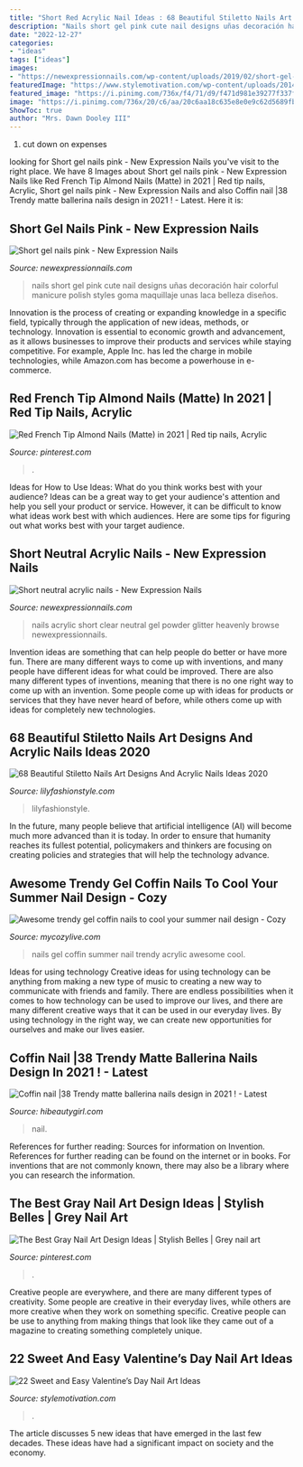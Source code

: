 ```yaml
---
title: "Short Red Acrylic Nail Ideas : 68 Beautiful Stiletto Nails Art Designs And Acrylic Nails Ideas 2020"
description: "Nails short gel pink cute nail designs uñas decoración hair colorful manicure polish styles goma maquillaje unas laca belleza diseños"
date: "2022-12-27"
categories:
- "ideas"
tags: ["ideas"]
images:
- "https://newexpressionnails.com/wp-content/uploads/2019/02/short-gel-nails-pink-1.jpg"
featuredImage: "https://www.stylemotivation.com/wp-content/uploads/2014/02/22-Sweet-and-Easy-Valentine’s-Day-Nail-Art-Ideas-4-620x826.jpg"
featured_image: "https://i.pinimg.com/736x/f4/71/d9/f471d981e39277f337fa884eb6474669.jpg"
image: "https://i.pinimg.com/736x/20/c6/aa/20c6aa18c635e8e0e9c62d5689fbbf8f.jpg"
ShowToc: true
author: "Mrs. Dawn Dooley III"
---
```



1. cut down on expenses

	

		
looking for Short gel nails pink - New Expression Nails you've visit to the right place. We have 8 Images about Short gel nails pink - New Expression Nails like Red French Tip Almond Nails (Matte) in 2021 | Red tip nails, Acrylic, Short gel nails pink - New Expression Nails and also Coffin nail |38 Trendy matte ballerina nails design in 2021 ! - Latest. Here it is:
		
    
## Short Gel Nails Pink - New Expression Nails

<img loading=lazy src="https://newexpressionnails.com/wp-content/uploads/2019/02/short-gel-nails-pink-1.jpg" onerror="this.onerror=null;this.src='https://tse1.mm.bing.net/th?id=OIP.ZkjuD5W_WG1vGi4OmEnPQgHaJ3&amp;pid=15.1';" alt="Short gel nails pink - New Expression Nails">

_Source: newexpressionnails.com_

>nails short gel pink cute nail designs uñas decoración hair colorful manicure polish styles goma maquillaje unas laca belleza diseños. 

	

Innovation is the process of creating or expanding knowledge in a specific field, typically through the application of new ideas, methods, or technology. Innovation is essential to economic growth and advancement, as it allows businesses to improve their products and services while staying competitive. For example, Apple Inc. has led the charge in mobile technologies, while Amazon.com has become a powerhouse in e-commerce.

    
## Red French Tip Almond Nails (Matte) In 2021 | Red Tip Nails, Acrylic

<img loading=lazy src="https://i.pinimg.com/736x/f4/71/d9/f471d981e39277f337fa884eb6474669.jpg" onerror="this.onerror=null;this.src='https://tse1.mm.bing.net/th?id=OIP.b-P5ScpC8Pyruz78b-6EUwHaLc&amp;pid=15.1';" alt="Red French Tip Almond Nails (Matte) in 2021 | Red tip nails, Acrylic">

_Source: pinterest.com_

>. 

	

Ideas for How to Use Ideas: What do you think works best with your audience?
Ideas can be a great way to get your audience's attention and help you sell your product or service. However, it can be difficult to know what ideas work best with which audiences. Here are some tips for figuring out what works best with your target audience.

    
## Short Neutral Acrylic Nails - New Expression Nails

<img loading=lazy src="https://newexpressionnails.com/wp-content/uploads/2019/02/short-neutral-acrylic-nails-1.jpg" onerror="this.onerror=null;this.src='https://tse2.mm.bing.net/th?id=OIP.-yF09VUCXypXoUqZRnvWGAHaJ4&amp;pid=15.1';" alt="Short neutral acrylic nails - New Expression Nails">

_Source: newexpressionnails.com_

>nails acrylic short clear neutral gel powder glitter heavenly browse newexpressionnails. 

	

Invention ideas are something that can help people do better or have more fun. There are many different ways to come up with inventions, and many people have different ideas for what could be improved. There are also many different types of inventions, meaning that there is no one right way to come up with an invention. Some people come up with ideas for products or services that they have never heard of before, while others come up with ideas for completely new technologies.

    
## 68 Beautiful Stiletto Nails Art Designs And Acrylic Nails Ideas 2020

<img loading=lazy src="https://lilyfashionstyle.com/wp-content/uploads/2020/04/35-8.jpg" onerror="this.onerror=null;this.src='https://tse4.mm.bing.net/th?id=OIP.4Z_X99q77BlzdBQJwtG_HQHaKB&amp;pid=15.1';" alt="68 Beautiful Stiletto Nails Art Designs And Acrylic Nails Ideas 2020">

_Source: lilyfashionstyle.com_

>lilyfashionstyle. 

	

In the future, many people believe that artificial intelligence (AI) will become much more advanced than it is today. In order to ensure that humanity reaches its fullest potential, policymakers and thinkers are focusing on creating policies and strategies that will help the technology advance.

    
## Awesome Trendy Gel Coffin Nails To Cool Your Summer Nail Design - Cozy

<img loading=lazy src="https://mycozylive.com/wp-content/uploads/2020/08/19-1.jpg" onerror="this.onerror=null;this.src='https://tse2.mm.bing.net/th?id=OIP.O1-MF1qD2LScq-a6XvzrOQHaKS&amp;pid=15.1';" alt="Awesome trendy gel coffin nails to cool your summer nail design - Cozy">

_Source: mycozylive.com_

>nails gel coffin summer nail trendy acrylic awesome cool. 

	

Ideas for using technology
Creative ideas for using technology can be anything from making a new type of music to creating a new way to communicate with friends and family. There are endless possibilities when it comes to how technology can be used to improve our lives, and there are many different creative ways that it can be used in our everyday lives. By using technology in the right way, we can create new opportunities for ourselves and make our lives easier.

    
## Coffin Nail |38 Trendy Matte Ballerina Nails Design In 2021 ! - Latest

<img loading=lazy src="https://hibeautygirl.com/wp-content/uploads/2021/03/28-7.jpg" onerror="this.onerror=null;this.src='https://tse4.mm.bing.net/th?id=OIP.fdbs4JdXLNfA5kYByxfsMwHaMo&amp;pid=15.1';" alt="Coffin nail |38 Trendy matte ballerina nails design in 2021 ! - Latest">

_Source: hibeautygirl.com_

>nail. 

	

References for further reading: Sources for information on Invention.
References for further reading can be found on the internet or in books. For inventions that are not commonly known, there may also be a library where you can research the information.

    
## The Best Gray Nail Art Design Ideas | Stylish Belles | Grey Nail Art

<img loading=lazy src="https://i.pinimg.com/736x/20/c6/aa/20c6aa18c635e8e0e9c62d5689fbbf8f.jpg" onerror="this.onerror=null;this.src='https://tse4.mm.bing.net/th?id=OIP.ChG7o0jw73Ej_zmqxmHAsQHaJ3&amp;pid=15.1';" alt="The Best Gray Nail Art Design Ideas | Stylish Belles | Grey nail art">

_Source: pinterest.com_

>. 

	

Creative people are everywhere, and there are many different types of creativity. Some people are creative in their everyday lives, while others are more creative when they work on something specific. Creative people can be use to anything from making things that look like they came out of a magazine to creating something completely unique.

    
## 22 Sweet And Easy Valentine’s Day Nail Art Ideas

<img loading=lazy src="https://www.stylemotivation.com/wp-content/uploads/2014/02/22-Sweet-and-Easy-Valentine’s-Day-Nail-Art-Ideas-4-620x826.jpg" onerror="this.onerror=null;this.src='https://tse4.mm.bing.net/th?id=OIP.wpfirbGuMkGobupn40nCfwHaJ3&amp;pid=15.1';" alt="22 Sweet and Easy Valentine’s Day Nail Art Ideas">

_Source: stylemotivation.com_

>. 

	

The article discusses 5 new ideas that have emerged in the last few decades. These ideas have had a significant impact on society and the economy.

